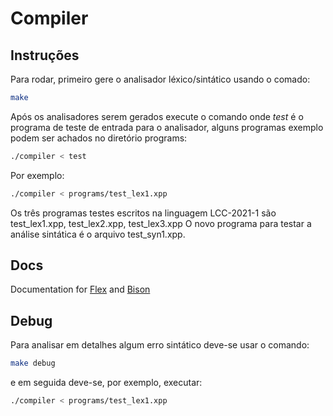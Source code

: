 # Compiler

## Instruções

Para rodar, primeiro gere o analisador léxico/sintático usando o comado:

```sh
make
```

Após os analisadores serem gerados execute o comando onde *test* é o programa de teste de entrada para o analisador, alguns programas exemplo podem ser achados no diretório programs:

```sh
./compiler < test
```

Por exemplo:

```sh
./compiler < programs/test_lex1.xpp
```

Os três programas testes escritos na linguagem LCC-2021-1 são test_lex1.xpp, test_lex2.xpp, test_lex3.xpp
O novo programa para testar a análise sintática é o arquivo test_syn1.xpp.

## Docs

Documentation for [Flex](https://github.com/westes/flex) and [Bison](https://www.gnu.org/software/bison/manual/bison.pdf)

## Debug
Para analisar em detalhes algum erro sintático deve-se usar o comando:

```sh
make debug
```

e em seguida deve-se, por exemplo, executar:

```sh
./compiler < programs/test_lex1.xpp
```
